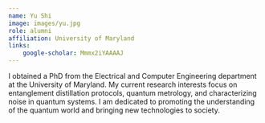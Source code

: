 ```yaml
---
name: Yu Shi
image: images/yu.jpg
role: alumni
affiliation: University of Maryland
links:
    google-scholar: Mmmx2iYAAAAJ
---
```


I obtained a PhD from the Electrical and Computer Engineering department at the University of Maryland. My current research interests focus on entanglement distillation protocols, quantum metrology, and characterizing noise in quantum systems. I am dedicated to promoting the understanding of the quantum world and bringing new technologies to society.